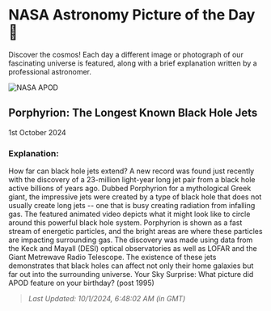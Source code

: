 
  # NASA Astronomy Picture of the Day 🌌

  Discover the cosmos! Each day a different image or photograph of our fascinating universe is featured, along with a brief explanation written by a professional astronomer.

![NASA APOD](undefined)

## Porphyrion: The Longest Known Black Hole Jets

1st October 2024

### Explanation: 

How far can black hole jets extend? A new record was found just recently with the discovery of a 23-million light-year long jet pair from a black hole active billions of years ago.  Dubbed Porphyrion for a mythological Greek giant, the impressive jets were created by a type of black hole that does not usually create long jets -- one that is busy creating radiation from infalling gas. The featured animated video depicts what it might look like to circle around this powerful black hole system.  Porphyrion is shown as a fast stream of energetic particles, and the bright areas are where these particles are impacting surrounding gas. The discovery was made using data from the Keck and Mayall  (DESI) optical observatories as well as LOFAR and the Giant Metrewave Radio Telescope.  The existence of these jets demonstrates that black holes can affect not only their home galaxies but far out into the surrounding universe.   Your Sky Surprise: What picture did APOD feature on your birthday? (post 1995)

> _Last Updated: 10/1/2024, 6:48:02 AM (in GMT)_
